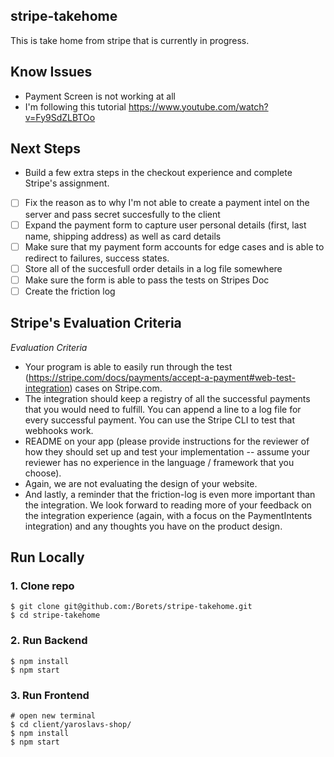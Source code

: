 ## stripe-takehome
This is take home from stripe that is currently in progress. 

## Know Issues 
* Payment Screen is not working at all
* I'm following this tutorial https://www.youtube.com/watch?v=Fy9SdZLBTOo

## Next Steps
* Build a few extra steps in the checkout experience and complete Stripe's assignment. 
- [ ] Fix the reason as to why I'm not able to create a payment intel on the server and pass secret succesfully to the client
- [ ] Expand the payment form to capture user personal details (first, last name, shipping address) as well as card details
- [ ] Make sure that my payment form accounts for edge cases and is able to redirect to failures, success states. 
- [ ] Store all of the succesfull order details in a log file somewhere
- [ ] Make sure the form is able to pass the tests on Stripes Doc
- [ ] Create the friction log

## Stripe's Evaluation Criteria
*Evaluation Criteria*
* Your program is able to easily run through the test (https://stripe.com/docs/payments/accept-a-payment#web-test-integration) cases on Stripe.com.
* The integration should keep a registry of all the successful payments that you would need to fulfill. You can append a line to a log file for every successful payment. You can use the Stripe CLI to test that webhooks work.
* README on your app (please provide instructions for the reviewer of how they should set up and test your implementation -- assume your reviewer has no experience in the language / framework that you choose).
* Again, we are not evaluating the design of your website.
* And lastly, a reminder that the friction-log is even more important than the integration. We look forward to reading more of your feedback on the integration experience (again, with a focus on the PaymentIntents integration) and any thoughts you have on the product design.

## Run Locally

### 1. Clone repo

```
$ git clone git@github.com:/Borets/stripe-takehome.git
$ cd stripe-takehome
```

### 2. Run Backend

```
$ npm install
$ npm start
```

### 3. Run Frontend

```
# open new terminal
$ cd client/yaroslavs-shop/
$ npm install
$ npm start
```